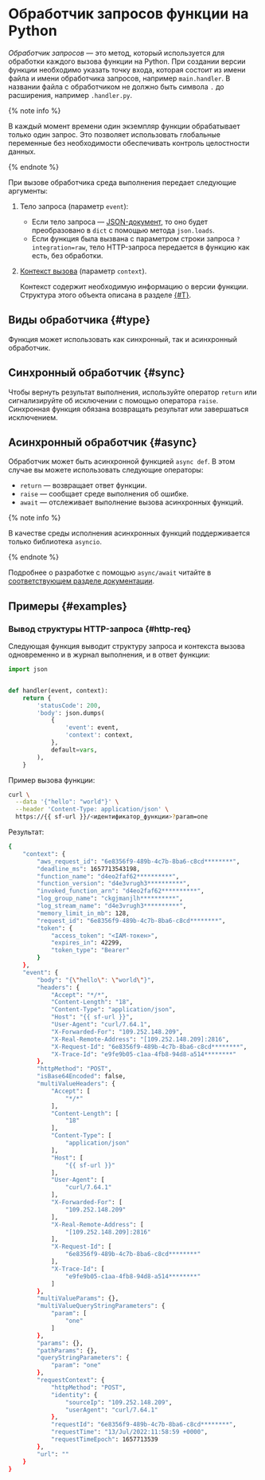 # Обработчик запросов функции на Python

_Обработчик запросов_ — это метод, который используется для обработки каждого вызова функции на Python. При создании версии функции необходимо указать точку входа, которая состоит из имени файла и имени обработчика запросов, например `main.handler`. В названии файла с обработчиком не должно быть символа `.` до расширения, например `.handler.py`.

{% note info %}

В каждый момент времени один экземпляр функции обрабатывает только один запрос. Это позволяет использовать глобальные переменные без необходимости обеспечивать контроль целостности данных.

{% endnote %}

При вызове обработчика среда выполнения передает следующие аргументы:
1. Тело запроса (параметр `event`):
    * Если тело запроса — [JSON-документ](../../concepts/function-invoke.md#request), то оно будет преобразовано в `dict` с помощью метода `json.loads`.
    * Если функция была вызвана с параметром строки запроса `?integration=raw`, тело HTTP-запроса передается в функцию как есть, без обработки.
1. [Контекст вызова](context.md) (параметр `context`). 

    Контекст содержит необходимую информацию о версии функции. Структура этого объекта описана в разделе [{#T}](context.md).
    
## Виды обработчика {#type}

Функция может использовать как синхронный, так и асинхронный обработчик.

## Синхронный обработчик {#sync}

Чтобы вернуть результат выполнения, используйте оператор `return` или сигнализируйте об исключении с помощью оператора `raise`. Синхронная функция обязана возвращать результат или завершаться исключением.

## Асинхронный обработчик {#async}

Обработчик может быть асинхронной функцией `async def`. В этом случае вы можете использовать следующие операторы: 
* `return` — возвращает ответ функции.
* `raise` — сообщает среде выполнения об ошибке.
* `await` — отслеживает выполнение вызова асинхронных функций.

{% note info %}

В качестве среды исполнения асинхронных функций поддерживается только библиотека `asyncio`. 

{% endnote %}

Подробнее о разработке с помощью `async/await` читайте в [соответствующем разделе документации](https://docs.python.org/3.7/library/asyncio.html).

## Примеры {#examples}

### Вывод структуры HTTP-запроса {#http-req}

Следующая функция выводит структуру запроса и контекста вызова одновременно и в журнал выполнения, и в ответ функции:

```python
import json


def handler(event, context):
    return {
        'statusCode': 200,
        'body': json.dumps(
            {
                'event': event,
                'context': context,
            }, 
            default=vars,
        ),
    }
```

Пример вызова функции:

```bash
curl \
  --data '{"hello": "world"}' \
  --header 'Content-Type: application/json' \
  https://{{ sf-url }}/<идентификатор_функции>?param=one
```

Результат:

```bash
{
    "context": {
        "aws_request_id": "6e8356f9-489b-4c7b-8ba6-c8cd********",
        "deadline_ms": 1657713543198,
        "function_name": "d4eo2faf62**********",
        "function_version": "d4e3vrugh3**********",
        "invoked_function_arn": "d4eo2faf62**********",
        "log_group_name": "ckgjmanjlh**********",
        "log_stream_name": "d4e3vrugh3**********",
        "memory_limit_in_mb": 128,
        "request_id": "6e8356f9-489b-4c7b-8ba6-c8cd********",
        "token": {
            "access_token": "<IAM-токен>",
            "expires_in": 42299,
            "token_type": "Bearer"
        }
    },
    "event": {
        "body": "{\"hello\": \"world\"}",
        "headers": {
            "Accept": "*/*",
            "Content-Length": "18",
            "Content-Type": "application/json",
            "Host": "{{ sf-url }}",
            "User-Agent": "curl/7.64.1",
            "X-Forwarded-For": "109.252.148.209",
            "X-Real-Remote-Address": "[109.252.148.209]:2816",
            "X-Request-Id": "6e8356f9-489b-4c7b-8ba6-c8cd********",
            "X-Trace-Id": "e9fe9b05-c1aa-4fb8-94d8-a514********"
        },
        "httpMethod": "POST",
        "isBase64Encoded": false,
        "multiValueHeaders": {
            "Accept": [
                "*/*"
            ],
            "Content-Length": [
                "18"
            ],
            "Content-Type": [
                "application/json"
            ],
            "Host": [
                "{{ sf-url }}"
            ],
            "User-Agent": [
                "curl/7.64.1"
            ],
            "X-Forwarded-For": [
                "109.252.148.209"
            ],
            "X-Real-Remote-Address": [
                "[109.252.148.209]:2816"
            ],
            "X-Request-Id": [
                "6e8356f9-489b-4c7b-8ba6-c8cd********"
            ],
            "X-Trace-Id": [
                "e9fe9b05-c1aa-4fb8-94d8-a514********"
            ]
        },
        "multiValueParams": {},
        "multiValueQueryStringParameters": {
            "param": [
                "one"
            ]
        },
        "params": {},
        "pathParams": {},
        "queryStringParameters": {
            "param": "one"
        },
        "requestContext": {
            "httpMethod": "POST",
            "identity": {
                "sourceIp": "109.252.148.209",
                "userAgent": "curl/7.64.1"
            },
            "requestId": "6e8356f9-489b-4c7b-8ba6-c8cd********",
            "requestTime": "13/Jul/2022:11:58:59 +0000",
            "requestTimeEpoch": 1657713539
        },
        "url": ""
    }
}
```

